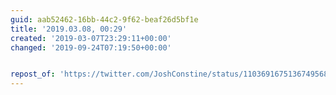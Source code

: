 ```yaml
---
guid: aab52462-16bb-44c2-9f62-beaf26d5bf1e
title: '2019.03.08, 00:29'
created: '2019-03-07T23:29:11+00:00'
changed: '2019-09-24T07:19:50+00:00'


repost_of: 'https://twitter.com/JoshConstine/status/1103691675136749568'
---
```


